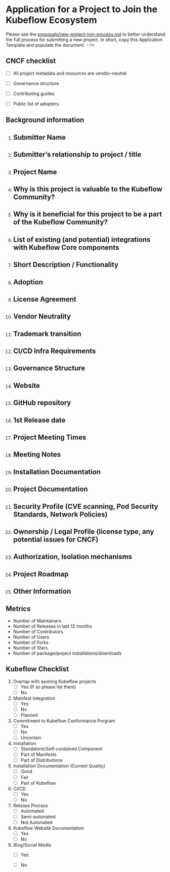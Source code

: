 # Application for a Project to Join the Kubeflow Ecosystem

Please see the [proposals/new-project-join-process.md](Documentation) to
better understand the full process for submitting a new project.
In short, copy this Application Template and populate the document.
--!>

## CNCF checklist
- [ ] All project metadata and resources are vendor-neutral
- [ ] Governance structure
- [ ] Contributing guides
- [ ] Public list of adopters.


## Background information

1. Submitter Name
    -

1. Submitter’s relationship to project / title
    -

1. Project Name
    -

1. Why is this project is valuable to the Kubeflow Community?
    -

1. Why is it beneficial for this project to be a part of the Kubeflow Community?
    - 

1. List of existing (and potential) integrations with Kubeflow Core components
    -

1. Short Description / Functionality
    -

1. Adoption
    - 

1. License Agreement
    - 

1. Vendor Neutrality
    - 

1. Trademark transition
    - 

1. CI/CD Infra Requirements
    - 

1. Governance Structure 
    -

1. Website
    -

1. GitHub repository
    -

1. 1st Release date
    -

1. Project Meeting Times
    -

1. Meeting Notes
    -

1. Installation Documentation
    -

1. Project Documentation
    -

1. Security Profile (CVE scanning, Pod Security Standards, Network Policies)
    -

1. Ownership / Legal Profile (license type, any potential issues for CNCF)
    -

1. Authorization, Isolation mechanisms
    -

1. Project Roadmap
    -

1. Other Information
    -

## Metrics

- Number of Maintainers
- Number of Releases in last 12 months
- Number of Contributors
- Number of Users
- Number of Forks
- Number of Stars
- Number of package/project installations/downloads

## Kubeflow Checklist

1.  Overlap with existing Kubeflow projects
    - [ ] Yes (If so please list them)
    - [ ] No

1. Manifest Integration
    - [ ] Yes
    - [ ] No
    - [ ] Planned

1. Commitment to Kubeflow Conformance Program
    - [ ] Yes
    - [ ] No
    - [ ] Uncertain

1. Installation
    - [ ] Standalone/Self-contained Component
    - [ ] Part of Manifests
    - [ ] Part of Distributions

1. Installation Documentation (Current Quality)
    - [ ] Good
    - [ ] Fair
    - [ ] Part of Kubeflow

1. CI/CD 
    - [ ] Yes
    - [ ] No

1. Release Process
    - [ ] Automated
    - [ ] Semi-automated
    - [ ] Not Automated

1. Kubeflow Website Documentation
    - [ ] Yes
    - [ ] No

1. Blog/Social Media 
    - [ ] Yes
    - [ ] No


